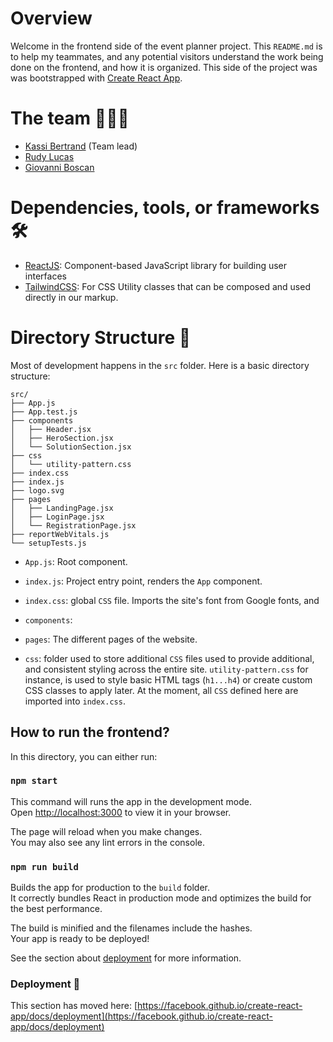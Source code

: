 # Overview

Welcome in the frontend side of the event planner project. This `README.md` is to help my
teammates, and any potential visitors understand the work being done on the frontend, and
how it is organized. This side of the project was was bootstrapped with [Create React App](https://github.com/facebook/create-react-app).

# The team 🥷🥷🥷

- [Kassi Bertrand](https://github.com/kassi-bertrand) (Team lead)
- [Rudy Lucas](https://github.com/rudycito23)
- [Giovanni Boscan](https://github.com/giovabos11)

# Dependencies, tools, or frameworks 🛠️

- [ReactJS](https://reactjs.org/): Component-based JavaScript library for building user interfaces
- [TailwindCSS](https://tailwindcss.com/): For CSS Utility classes that can be composed and used directly in our markup.

# Directory Structure 📁

Most of development happens in the `src` folder. Here is a basic directory structure:

```
src/
├── App.js
├── App.test.js
├── components
│   ├── Header.jsx
│   ├── HeroSection.jsx
│   └── SolutionSection.jsx
├── css
│   └── utility-pattern.css
├── index.css
├── index.js
├── logo.svg
├── pages
│   ├── LandingPage.jsx
│   ├── LoginPage.jsx
│   └── RegistrationPage.jsx
├── reportWebVitals.js
└── setupTests.js
```

- `App.js`: Root component.

- `index.js`: Project entry point, renders the `App` component.

- `index.css`: global `CSS` file. Imports the site's font from Google fonts, and

- `components`:

- `pages`: The different pages of the website.

- `css`: folder used to store additional `CSS` files used to provide additional, and consistent styling across the entire site. `utility-pattern.css` for instance, is used to style basic HTML tags (`h1...h4`) or create custom CSS classes to apply later. At the moment, all `CSS` defined here are imported into `index.css`.

## How to run the frontend?

In this directory, you can either run:

### `npm start`

This command will runs the app in the development mode.\
Open [http://localhost:3000](http://localhost:3000) to view it in your browser.

The page will reload when you make changes.\
You may also see any lint errors in the console.

### `npm run build`

Builds the app for production to the `build` folder.\
It correctly bundles React in production mode and optimizes the build for the best performance.

The build is minified and the filenames include the hashes.\
Your app is ready to be deployed!

See the section about [deployment](https://facebook.github.io/create-react-app/docs/deployment) for more information.

### Deployment 🚀

This section has moved here: [https://facebook.github.io/create-react-app/docs/deployment](https://facebook.github.io/create-react-app/docs/deployment)
